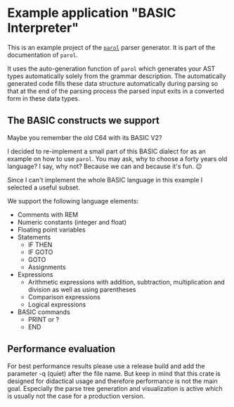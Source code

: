 # Example application "BASIC Interpreter"

This is an example project of the [`parol`](https://github.com/jsinger67/parol) parser generator. It
is part of the documentation of `parol`.

It uses the auto-generation function of `parol` which generates your AST types automatically solely
from the grammar description. The automatically generated code fills these data structure
automatically during parsing so that at the end of the parsing process the parsed input exits in a
converted form in these data types.

## The BASIC constructs we support

Maybe you remember the old C64 with its BASIC V2?

I decided to re-implement a small part of this BASIC dialect for as an example on how to use `parol`.
You may ask, why to choose a forty years old language? I say, why not? Because we can and because
it's fun. 😉

Since I can't implement the whole BASIC language in this example I selected a useful subset.

We support the following language elements:

* Comments with REM
* Numeric constants (integer and float)
* Floating point variables
* Statements
  * IF THEN
  * IF GOTO
  * GOTO
  * Assignments
* Expressions
  * Arithmetic expressions with addition, subtraction, multiplication and division as well as using
  parentheses
  * Comparison expressions
  * Logical expressions
* BASIC commands
  * PRINT or ?
  * END

## Performance evaluation

For best performance results please use a release build and add the parameter -q (quiet) after the
file name. But keep in mind that this crate is designed for didactical usage and therefore
performance is not the main goal. Especially the parse tree generation and visualization is active
which is usually not the case for a production version.
